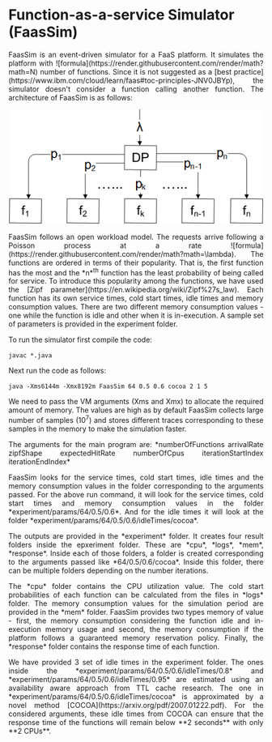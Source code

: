 # Function-as-a-service Simulator (FaasSim)

<p align="justify" markdown="1">FaasSim is an event-driven simulator for a FaaS platform. It simulates the platform with ![formula](https://render.githubusercontent.com/render/math?math=N) number of functions. Since it is not suggested as a [best practice](https://www.ibm.com/cloud/learn/faas#toc-principles-JNV0JBYp), the simulator doesn't consider a function calling another function. The architecture of FaasSim is as follows: </p>

![](./images/architecture.png)

<p align="justify">FaasSim follows an open workload model. The requests arrive following a Poisson process at a rate ![formula](https://render.githubusercontent.com/render/math?math=\lambda). The functions are ordered in terms of their popularity. That is, the first function has the most and the *n*<sup>th</sup> function has the least probability of being called for service. To introduce this popularity among the functions, we have used the [Zipf parameter](https://en.wikipedia.org/wiki/Zipf%27s_law). Each function has its own service times, cold start times, idle times and memory consumption values. There are two different memory consumption values - one while the function is idle and other when it is in-execution.  A sample set of parameters is provided in the experiment folder.</p>

To run the simulator first compile the code:

    javac *.java

Next run the code as follows:

    java -Xms6144m -Xmx8192m FaasSim 64 0.5 0.6 cocoa 2 1 5

<p align="justify">We need to pass the VM arguments (Xms and Xmx) to allocate the required amount of memory. The values are high as by default FaasSim collects large number of samples (10<sup>7</sup>) and stores different traces corresponding to these samples in the memory to make the simulation faster.</p>

<p align="justify">The arguments for the main program are: *numberOfFunctions arrivalRate zipfShape expectedHitRate numberOfCpus iterationStartIndex iterationEndIndex*</p>
    
<p align="justify">FaasSim looks for the service times, cold start times, idle times and the memory consumption values in the folder corresponding to the arguments passed. For the above run command, it will look for the service times, cold start times and memory consumption values in the folder *experiment/params/64/0.5/0.6*. And for the idle times it will look at the folder *experiment/params/64/0.5/0.6/idleTimes/cocoa*.</p>

<p align="justify">The outputs are provided in the *experiment* folder. It creates four result folders inside the epxeriment folder. These are *cpu*, *logs*, *mem*, *response*. Inside each of those folders, a folder is created corresponding to the arguments passed like *64/0.5/0.6/cocoa*. Inside this folder, there can be multiple folders depending on the number iterations. </p>

<p align="justify">The *cpu* folder contains the CPU utilization value. The cold start probabilities of each function can be calculated from the files in *logs* folder. The memory consumption values for the simulation period are provided in the *mem* folder. FaasSim provides two types memory of value - first, the memory consumption considering the function idle and in-execution memory usage and second, the memory consumption if the platform follows a guaranteed memory reservation policy. Finally, the *response* folder contains the response time of each function.</p>

<p align="justify">We have provided 3 set of idle times in the experiment folder. The ones inside the *experiment/params/64/0.5/0.6/idleTimes/0.8* and *experiment/params/64/0.5/0.6/idleTimes/0.95* are estimated using an availability aware approach from TTL cache research. The one in *experiment/params/64/0.5/0.6/idleTimes/cocoa* is approximated by a novel method [COCOA](https://arxiv.org/pdf/2007.01222.pdf). For the considered arguments, these idle times from COCOA can ensure that the response time of the functions will remain below **2 seconds** with only **2 CPUs**.</p>
